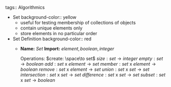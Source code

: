 tags:: Algorithmics

- Set
  background-color:: yellow
	- useful for testing membership of collections of objects
	- contain unique elements only
	- store elements in no particular order
- Set Definition
  background-color:: red
	- **Name:** $Set$
	  **Import:** $element, boolean, integer$
	   
	  Operations:
	  $create: \space\to set$
	  $size: set \to integer$
	  $empty: set \to boolean$
	  $add: set$ x $element \to set$
	  $member: set$ x $element \to boolean$
	  $remove: set$ x $element \to set$
	  $union: set$ x $set \to set$
	  $intersection: set$ x $set \to set$
	  $difference: set$ x $set \to set$
	  $subset: set$ x $set \to boolean$